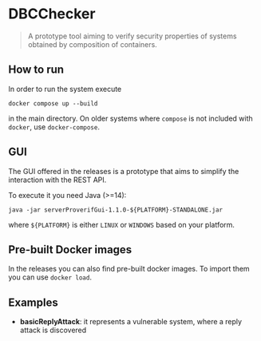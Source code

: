 # DBCChecker

> A prototype tool aiming to verify security properties of systems obtained by composition of containers.

## How to run

In order to run the system execute

    docker compose up --build

in the main directory. On older systems where `compose` is not included with `docker`, use `docker-compose`.

## GUI

The GUI offered in the releases is a prototype that aims to simplify the interaction with the REST API.

To execute it you need Java (>=14):

    java -jar serverProverifGui-1.1.0-${PLATFORM}-STANDALONE.jar

where `${PLATFORM}` is either `LINUX` or `WINDOWS` based on your platform.

## Pre-built Docker images

In the releases you can also find pre-built docker images. To import them you can use `docker load`.

## Examples

- **basicReplyAttack**: it represents a vulnerable system, where a reply attack is discovered
